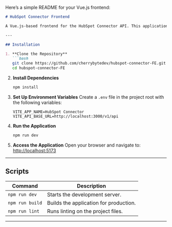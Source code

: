 Here’s a simple README for your Vue.js frontend:

```markdown
# HubSpot Connector Frontend

A Vue.js-based frontend for the HubSpot Connector API. This application provides a user-friendly interface to interact with the backend API.

---

## Installation

1. **Clone the Repository**
   ```bash
   git clone https://github.com/cherrybytedev/hubspot-connector-FE.git
   cd hubspot-connector-FE
   ```

2. **Install Dependencies**
   ```bash
   npm install
   ```

3. **Set Up Environment Variables**
   Create a `.env` file in the project root with the following variables:
   ```env
   VITE_APP_NAME=HubSpot Connector
   VITE_API_BASE_URL=http://localhost:3000/v1/api
   ```

4. **Run the Application**
   ```bash
   npm run dev
   ```

5. **Access the Application**
   Open your browser and navigate to: [http://localhost:5173](http://localhost:5173)

---

## Scripts

| Command        | Description                                |
|----------------|--------------------------------------------|
| `npm run dev`  | Starts the development server.            |
| `npm run build`| Builds the application for production.    |
| `npm run lint` | Runs linting on the project files.        |

---
